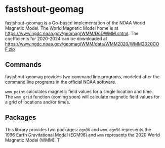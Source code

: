# fastshout-geomag
fastshout-geomag is a Go-based implementation of the NOAA World Magnetic Model.
The World Magnetic Model home is at https://www.ngdc.noaa.gov/geomag/WMM/DoDWMM.shtml.
The coefficients for 2020-2024 can be downloaded at https://www.ngdc.noaa.gov/geomag/WMM/data/WMM2020/WMM2020COF.zip

## Commands
fastshout-geomag provides two command line programs, modeled after the command line programs in the official NOAA software.

`wmm_point` calculates magnetic field values for a single location and time.
The `wmm_grid` function (coming soon) will calculate magnetic field values for a grid of locations and/or times.

## Packages
This library provides two packages: `egm96` and `wmm`. `egm96` represents the 1996 Earth Gravitational Model (EGM96) and `wmm` represents the 2020 World Magnetic Model (WMM). T